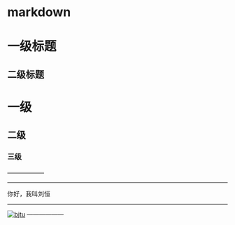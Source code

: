 # markdown
一级标题
====
二级标题
----
# 一级
## 二级
### 三级
——————
****
你好，我叫刘恒
****
[![bjtu](https://bjtu.edu.cn/images/content/2019-04/20190402105918265869.jpg)](https://github.com/lh1202012/markdown/source/20190322161732714204.jpg)
——————
